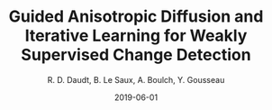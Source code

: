 ---
title: 'Guided Anisotropic Diffusion and Iterative Learning for Weakly Supervised Change Detection'
collection: publications
permalink: /publications/2019-CVPR-EarthVision-change
excerpt: ''
date: 2019-06-01
venue: 'IEEE/CVF Conf. on Computer Vision and Pattern Recognition (CVPR/EarthVision 19)'
paperurl: ''
type: 'conference'
author : 'R. D. Daudt, B. Le Saux, A. Boulch, Y. Gousseau'
note: "to be presented"
teaser: publications/2019-CVPR-EarthVision-change.png
arxiv: https://arxiv.org/abs/1904.08208
pdf: http://openaccess.thecvf.com/content_CVPRW_2019/papers/EarthVision/Daudt_Guided_Anisotropic_Diffusion_and_Iterative_Learning_for_Weakly_Supervised_Change_CVPRW_2019_paper.pdf
bibtex: "@InProceedings{Daudt_2019_CVPR_Workshops, <br/>
author = {Caye Daudt, Rodrigo and Le Saux, Bertrand and Boulch, Alexandre and Gousseau, Yann}, <br/>
title = {Guided Anisotropic Diffusion and Iterative Learning for Weakly Supervised Change Detection}, <br/>
booktitle = {The IEEE Conference on Computer Vision and Pattern Recognition (CVPR) Workshops}, <br/>
month = {June}, <br/>
year = {2019} <br/>
}"
---